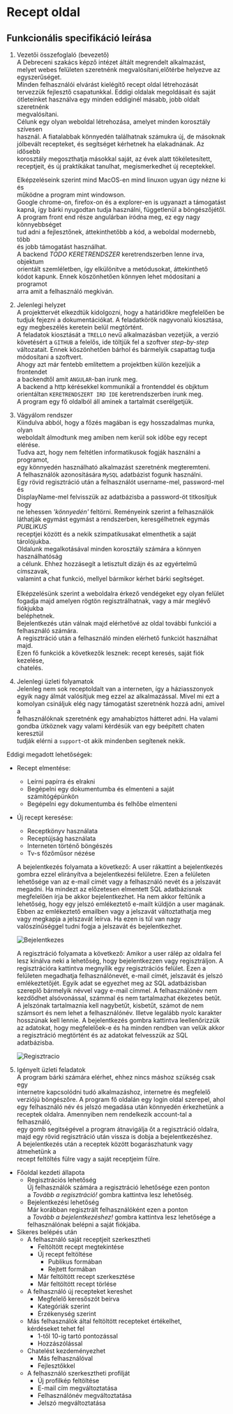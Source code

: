 # Recept oldal

Funkcionális specifikáció leírása
---

1. Vezetői összefoglaló (bevezető) </br>
   A Debreceni szakács képző intézet áltált megrendelt alkalmazást, <br/>
   melyet webes felületen szeretnénk megvalósítani,előtérbe helyezve az </br>
   egyszerűséget.</br>
   Minden felhasználói elvárást kielégítő recept oldal létrehozását </br>
   tervezzük fejlesztő csapatunkkal. Eddigi oldalak megoldásait és saját </br>
   ötleteinket használva egy minden eddiginél másabb, jobb oldalt szeretnénk</br>
   megvalósítani. <br/>
   Célunk egy olyan weboldal létrehozása, amelyet minden korosztály szívesen </br>
   használ. A fiatalabbak könnyedén találhatnak számukra új, de másoknak </br>
   jólbevált recepteket, és segítséget kérhetnek ha elakadnának. Az idősebb </br>
   korosztály megoszthatja másokkal saját, az évek alatt tökéletesített, </br>
   receptjeit, és új praktikákat tanulhat, megismerkedhet új receptekkel.</br>

   Elképzeléseink szerint mind MacOS-en mind linuxon ugyan úgy nézne ki és</br>
   működne a program mint windowson.</br>
   Google chrome-on, firefox-on és a explorer-en is ugyanazt a támogatást </br>
   kapná, így bárki nyugodtan tudja használni, függetlenül a böngészőjétől.</br>
   A program front end része angulárban íródna meg, ez egy nagy könnyebbséget</br>
   tud adni a fejlesztőnek, áttekinthetőbb a kód, a weboldal modernebb, több </br>
   és jobb támogatást használhat.</br>
   A backend *TODO KERETRENDSZER* keretrendszerben lenne írva, objektum</br>
   orientált szemléletben, így elkülönitve a metódusokat, áttekinthető</br>
   kódot kapunk. Ennek köszönhetően könnyen lehet módositani a programot</br>
   arra amit a felhasználó megkiván.</br>
    
2. Jelenlegi helyzet<br/>
A projekttervét elkezdtük kidolgozni, hogy a határidőkre megfelelően be<br/>
tudjuk fejezni a dokumentációkat. A feladatkörök nagyvonalú kiosztása, <br/>
egy megbeszélés keretein belül megtörtént. <br/>
A feladatok kiosztását a `TRELLO` nevű alkalmazásban vezetjük, a verzió <br/>
követésért a `GITHUB` a felelős, ide töltjük fel a szoftver _step-by-step_ <br/>
változatait. Ennek köszönhetően bárhol és bármelyik csapattag tudja <br/>
módosítani a szoftvert.<br/>
Ahogy azt már fentebb említettem a projektben külön kezeljük a frontendet<br/>
a backendtől amit `ANGULAR`-ban irunk meg. <br/>
A backend a http kérésekkel kommunikál a frontenddel és objktum<br/>
orientáltan `KERETRENDSZERT IRD IDE` keretrendszerben írunk meg.<br/>
A program egy fő oldalból áll aminek a tartalmát cserélgetjük.<br/>

3. Vágyálom rendszer <br/>
Kiindulva abból, hogy a főzés magában is egy hosszadalmas munka, olyan <br/>
weboldalt álmodtunk meg amiben nem kerül sok időbe egy recept elérése. <br/>
Tudva azt, hogy nem feltétlen informatikusok fogják használni a programot, <br/>
egy könnyedén használható alkalmazást szeretnénk megteremteni. <br/>
A felhasználók azonosítására `MySQL` adatbázist fogunk használni. <br/>
Egy rövid regisztráció után a felhasználót username-mel, password-mel és <br/>
DisplayName-mel felvisszük az adatbázisba a password-öt titkosítjuk hogy <br/>
ne lehessen _'könnyedén'_ feltörni. Reményeink szerint a felhasználók <br/>
láthatják egymást egymást a rendszerben, keresgélhetnek egymás *PUBLIKUS* <br/>
receptjei között és a nekik szimpatikusakat elmenthetik a saját tárolójukba.<br/>
Oldalunk megalkotásával minden korosztály számára a könnyen használhatóság<br/>
a célunk. Ehhez hozzásegít a letisztult dizájn és az egyértelmű címszavak, </br>
valamint a chat funkció, mellyel bármikor kérhet bárki segítséget. </br>
</br>Elképzelésünk szerint a weboldalra érkező vendégeket egy olyan felület<br/>
fogadja majd amelyen rögtön regisztrálhatnak, vagy a már meglévő fiókjukba </br>
beléphetnek.<br/>
Bejelentkezés után válnak majd elérhetővé az oldal további funkciói a  </br>
felhasználó számára. <br/>
A regisztráció után a felhasználó minden elérhető funkciót használhat majd.<br/>
Ezen fő funkciók a következők lesznek: recept keresés, saját fiók kezelése, </br>
chatelés. <br/>

4. Jelenlegi üzleti folyamatok<br/>
Jelenleg nem sok receptoldalt van a interneten, így a háziasszonyok <br/>
egyik nagy álmát valósítjuk meg ezzel az alkalmazással. Mivel mi ezt a <br/>
komolyan csináljuk elég nagy támogatást szeretnénk hozzá adni, amivel a <br/>
felhasználóknak szeretnénk egy amahabiztos hátteret adni. Ha valami <br/>
gondba ütköznek vagy valami kérdésük van egy beépített chaten keresztül <br/>
tudják elérni a `support`-ot akik mindenben segítenek nekik. <br/>

  Eddigi megadott lehetőségek: <br/>
  * Recept elmentése:
    * Leírni papírra és elrakni
    * Begépelni egy dokumentumba és elmenteni a saját <br/>
      számítógépünkön
    * Begépelni egy dokumentumba és felhőbe elmenteni
  * Új recept keresése:
    * Receptkönyv használata
    * Receptújság használata
    * Interneten történő böngészés
    * Tv-s főzőműsor nézése

	
	A bejelentkezés folyamata a következő:
	A user rákattint a bejelentkezés gombra ezzel elirányítva a bejelentkezési
	felületre. Ezen a felületen lehetősége van az e-mail címét vagy a felhasználó
	nevét és a jelszavát megadni. Ha mindezt az előzetesen elmentett SQL adatbázisnak 
	megfelelően írja be akkor bejelentkezhet. Ha nem akkor feltűnik a lehetőség, 
	hogy egy jelszó emlékeztető e-mailt küldjön a user magának. Ebben az emlékeztető 
	emailben vagy a jelszavát változtathatja meg vagy megkapja a jelszavát leírva. 
	Ha ezen is túl van nagy valószínűséggel tudni fogja a jelszavát és bejelentkezhet.
	
	
	
	![Bejelentkezes](https://github.com/Vamosz/UNIDEB_2019_1_1_A-Csoda-Csapat/tree/master/Dokumentaciok/Folyamat_abrak/bejelentkezes.png)

	
	A regisztráció folyamata a következő: 
	Amikor a user rálép az oldalra fel lesz kínálva neki a lehetőség, hogy 
	bejelentkezzen vagy regisztráljon. A regisztrációra kattintva megnyílik
	egy regisztrációs felület. Ezen a felületen megadhatja felhasználónevét,
	e-mail címét, jelszavát és jelszó emlékeztetőjét. Egyik adat se egyezhet
	meg az SQL adatbázisban szereplő bármelyik névvel vagy e-mail címmel. A 
	felhasználónév nem kezdődhet alsóvonással, számmal és nem tartalmazhat 
	ékezetes betűt. A jelszónak tartalmaznia kell nagybetűt, kisbetűt, számot 
	de nem számsort és nem lehet a felhasználónév. Illetve legalább nyolc karakter
	hosszúnak kell lennie. A bejelentkezés gombra kattintva leellenőrizzük az 
	adatokat, hogy megfelelőek-e és ha minden rendben van velük akkor a regisztráció 
	megtörtént és az adatokat felvesszük az SQL adatbázisba.
	
	![Regisztracio](https://github.com/Vamosz/UNIDEB_2019_1_1_A-Csoda-Csapat/tree/master/Dokumentaciok/Folyamat_abrak/regisztracio.png)

5. Igényelt üzleti feladatok <br/>
A program bárki számára elérhet, ehhez nincs máshoz szükség csak egy <br/>
internetre kapcsolódni tudó alkalmazáshoz, internetre és megfelelő <br/>
verziójú böngészőre. A program fő oldalán egy login oldal szerepel, ahol<br/>
egy felhasználó név és jelszó megadása után könnyedén érkezhetünk a <br/>
receptek oldalra. Amennyiben nem rendelkezik account-tal a felhasználó, <br/>
egy gomb segitségével a program átnavigálja őt a regisztráció oldalra, <br/>
majd egy rövid regisztráció után vissza is dobja a bejelentkezéshez. <br/>
A bejelentkezés után a receptek között bogarászhatunk vagy átmehetünk a<br/>
recept feltöltés fülre vagy a saját receptjeim fülre.<br/>

  * Főoldal kezdeti állapota 
     * Regisztrációs lehetőség<br/>
       Új felhasználók számára a regisztráció lehetősége ezen ponton <br/>
       a _Tovább a regisztráció!_ gombra kattintva lesz lehetőség.
     * Bejelentkezési lehetőség <br/>
       Már korábban regisztrált felhasználóként ezen a ponton <br/>
       a _Tovább a bejelentkezéshez!_ gombra kattintva lesz lehetősége a <br/>
       felhasználónak belépni a saját fiókjába.
  * Sikeres belépés után 
     * A felhasználó saját receptjeit szerkesztheti
        * Feltöltött recept megtekintése
        * Új recept feltöltése
           * Publikus formában
           * Rejtett formában
        * Már feltöltött recept szerkesztése
        * Már feltöltött recept törlése
     * A felhasználó új recepteket kereshet
        * Megfelelő keresőszót beírva
        * Kategóriák szerint
        * Érzékenység szerint
     * Más felhasználók által feltöltött recepteket értékelhet, <br/>
       kérdéseket tehet fel
        * 1-től 10-ig tartó pontozással
        * Hozzászólással
     * Chatelést kezdeményezhet
        * Más felhasználóval
        * Fejlesztőkkel
     * A felhasználó szerkesztheti profilját
        * Új profilkép feltöltése
        * E-mail cím megváltoztatása
        * Felhasználónév megváltoztatása
        * Jelszó megváltoztatása

